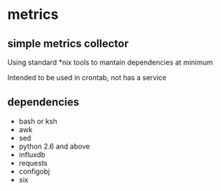 metrics
=======

simple metrics collector
------------------------

Using standard *nix tools to mantain dependencies at minimum

Intended to be used in crontab, not has a service


dependencies
------------

* bash or ksh
* awk
* sed
* python 2.6 and above
 * influxdb
 * requests
 * configobj
 * six
